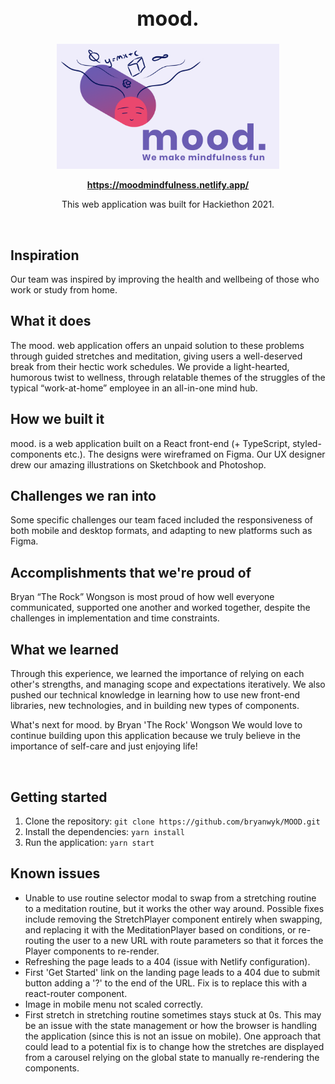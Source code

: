 <h1 style="text-align: center; font-weight: bold; font-size: 2rem">mood.</h1>
<p align="center">
<img src="./src/assets/README_thumbnail.png" alt=".mood" height="200px">
<br>
<p align="center">
  <a href="https://moodmindfulness.netlify.app/"><strong>https://moodmindfulness.netlify.app/</strong></a>
  <br>
</p>

<p align="center"> This web application was built for Hackiethon 2021. </p>

<br>

## Inspiration

Our team was inspired by improving the health and wellbeing of those who work or study from home.

## What it does

The mood. web application offers an unpaid solution to these problems through guided stretches and meditation, giving users a well-deserved break from their hectic work schedules. We provide a light-hearted, humorous twist to wellness, through relatable themes of the struggles of the typical “work-at-home” employee in an all-in-one mind hub.

## How we built it

mood. is a web application built on a React front-end (+ TypeScript, styled-components etc.). The designs were wireframed on Figma. Our UX designer drew our amazing illustrations on Sketchbook and Photoshop.

## Challenges we ran into

Some specific challenges our team faced included the responsiveness of both mobile and desktop formats, and adapting to new platforms such as Figma.

## Accomplishments that we're proud of

Bryan “The Rock” Wongson is most proud of how well everyone communicated, supported one another and worked together, despite the challenges in implementation and time constraints.

## What we learned

Through this experience, we learned the importance of relying on each other's strengths, and managing scope and expectations iteratively. We also pushed our technical knowledge in learning how to use new front-end libraries, new technologies, and in building new types of components.

What's next for mood. by Bryan 'The Rock' Wongson
We would love to continue building upon this application because we truly believe in the importance of self-care and just enjoying life!

<br>

## Getting started

1. Clone the repository: `git clone https://github.com/bryanwyk/MOOD.git`
2. Install the dependencies: `yarn install`
3. Run the application: `yarn start`

## Known issues
- Unable to use routine selector modal to swap from a stretching routine to a meditation routine, but it works the other way around. Possible fixes include removing the StretchPlayer component entirely when swapping, and replacing it with the MeditationPlayer based on conditions, or re-routing the user to a new URL with route parameters so that it forces the Player components to re-render.
- Refreshing the page leads to a 404 (issue with Netlify configuration).
- First 'Get Started' link on the landing page leads to a 404 due to submit button adding a '?' to the end of the URL. Fix is to replace this with a react-router <Link> component.
- Image in mobile menu not scaled correctly.
- First stretch in stretching routine sometimes stays stuck at 0s. This may be an issue with the state management or how the browser is handling the application (since this is not an issue on mobile). One approach that could lead to a potential fix is to change how the stretches are displayed from a carousel relying on the global state to manually re-rendering the components.
